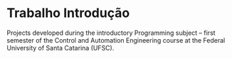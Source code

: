 # Trabalho Introdução
Projects developed during the introductory Programming subject – first semester of the Control and Automation Engineering course at the Federal University of Santa Catarina (UFSC).
